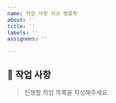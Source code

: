 ```yaml
---
name: 작업 사항 이슈 템플릿
about: ''
title: ''
labels: ''
assignees: ''

---
```


## 📑 작업 사항 
> 진행할 작업 목록을 작성해주세요.
